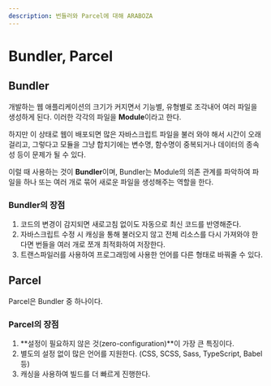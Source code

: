 ```yaml
---
description: 번들러와 Parcel에 대해 ARABOZA
---
```


# Bundler, Parcel

## Bundler

개발하는 웹 애플리케이션의 크기가 커지면서 기능별, 유형별로 조각내어 여러 파일을 생성하게 된다. 이러한 각각의 파일을 **Module**이라고 한다.

하지만 이 상태로 웹이 배포되면 많은 자바스크립트 파일을 불러 와야 해서 시간이 오래걸리고, 그렇다고 모듈을 그냥 합치기에는 변수명, 함수명이 중복되거나 데이터의 종속성 등이 문제가 될 수 있다.

이럴 때 사용하는 것이 **Bundler**이며, Bundler는 Module의 의존 관계를 파악하여 파일을 하나 또는 여러 개로 묶어 새로운 파일을 생성해주는 역할을 한다.

### Bundler의 장점

1. 코드의 변경이 감지되면 새로고침 없이도 자동으로 최신 코드를 반영해준다.&#x20;
2. 자바스크립트 수정 시 캐싱을 통해 불러오지 않고 전체 리소스를 다시 가져와야 한다면 번들을 여러 개로 쪼개 최적화하여 저장한다.
3. 트랜스파일러를 사용하여 프로그래밍에 사용한 언어를 다른 형태로 바꿔줄 수 있다.&#x20;



## Parcel

Parcel은 Bundler 중 하나이다.

### Parcel의 장점

1. **설정이 필요하지 않은 것(zero-configuration)**이 가장 큰 특징이다.
2. 별도의 설정 없이 많은 언어를 지원한다. (CSS, SCSS, Sass, TypeScript, Babel 등)
3. 캐싱을 사용하여 빌드를 더 빠르게 진행한다.
